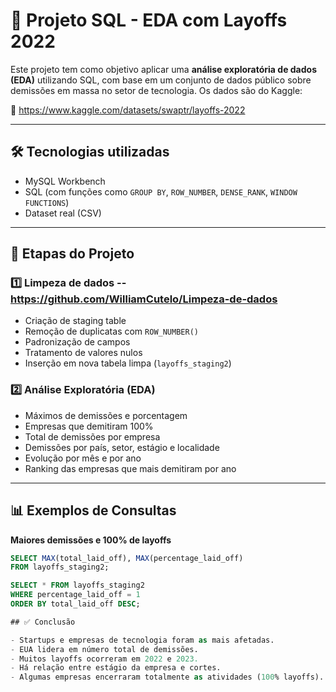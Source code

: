 # 🧠 Projeto SQL - EDA com Layoffs 2022

Este projeto tem como objetivo aplicar uma **análise exploratória de dados (EDA)** utilizando SQL, com base em um conjunto de dados público sobre demissões em massa no setor de tecnologia. Os dados são do Kaggle:

🔗 https://www.kaggle.com/datasets/swaptr/layoffs-2022

---

## 🛠️ Tecnologias utilizadas

- MySQL Workbench
- SQL (com funções como `GROUP BY`, `ROW_NUMBER`, `DENSE_RANK`, `WINDOW FUNCTIONS`)
- Dataset real (CSV)

---

## 📌 Etapas do Projeto

### 1️⃣ Limpeza de dados -- https://github.com/WilliamCutelo/Limpeza-de-dados
- Criação de staging table
- Remoção de duplicatas com `ROW_NUMBER()`
- Padronização de campos
- Tratamento de valores nulos
- Inserção em nova tabela limpa (`layoffs_staging2`)

### 2️⃣ Análise Exploratória (EDA)
- Máximos de demissões e porcentagem
- Empresas que demitiram 100%
- Total de demissões por empresa
- Demissões por país, setor, estágio e localidade
- Evolução por mês e por ano
- Ranking das empresas que mais demitiram por ano

---

## 📊 Exemplos de Consultas

**Maiores demissões e 100% de layoffs**
```sql
SELECT MAX(total_laid_off), MAX(percentage_laid_off)
FROM layoffs_staging2;

SELECT * FROM layoffs_staging2
WHERE percentage_laid_off = 1
ORDER BY total_laid_off DESC;

## ✅ Conclusão 

- Startups e empresas de tecnologia foram as mais afetadas.
- EUA lidera em número total de demissões.
- Muitos layoffs ocorreram em 2022 e 2023.
- Há relação entre estágio da empresa e cortes.
- Algumas empresas encerraram totalmente as atividades (100% layoffs).
